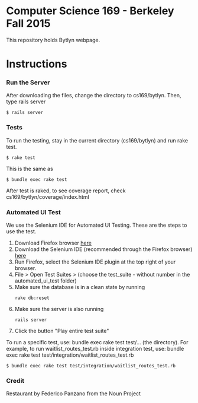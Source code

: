 # Computer Science 169 - Berkeley Fall 2015

This repository holds Bytlyn webpage.



# Instructions

### Run the Server
After downloading the files, change the directory to cs169/bytlyn. Then, type rails server
```
$ rails server
```

### Tests
To run the testing, stay in the current directory (cs169/bytlyn) and run rake test.
```
$ rake test
```

This is the same as 
```
$ bundle exec rake test
```
After test is raked, to see coverage report, check cs169/bytlyn/coverage/index.html

### Automated UI Test
We use the Selenium IDE for Automated UI Testing. These are the steps to use the test.
1. Download Firefox browser [here](https://www.mozilla.org/en-US/firefox/new/?utm_source=google&utm_medium=paidsearch&utm_campaign=sem2015Q4&utm_content=brand)
2. Download the Selenium IDE (recommended through the Firefox browser) [here](http://release.seleniumhq.org/selenium-ide/2.9.0/selenium-ide-2.9.0.xpi)
3. Run Firefox, select the Selenium IDE plugin at the top right of your browser.
4. File > Open Test Suites > (choose the test_suite - without number in the automated_ui_test folder)
5. Make sure the database is in a clean state by running
    ```
    rake db:reset
    ```
6. Make sure the server is also running
    ```
    rails server
    ```
7. Click the button "Play entire test suite"



To run a specific test, use: bundle exec rake test test/... (the directory). For example, to run waitlist_routes_test.rb inside integration test, use: bundle exec rake test test/integration/waitlist_routes_test.rb

```
$ bundle exec rake test test/integration/waitlist_routes_test.rb
```

### Credit

<icon> Restaurant by Federico Panzano from the Noun Project

